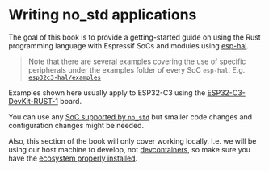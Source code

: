# Writing no_std applications

The goal of this book is to provide a getting-started guide on using the Rust programming language with Espressif SoCs and modules using [esp-hal].

> Note that there are several examples covering the use of specific peripherals under the examples folder of every SoC `esp-hal`. E.g. [`esp32c3-hal/examples`]

Examples shown here usually apply to ESP32-C3 using the [ESP32-C3-DevKit-RUST-1] board.

You can use any [SoC supported by `no_std`] but smaller code changes and configuration changes might be needed.

Also, this section of the book will only cover working locally. I.e. we will be using our host machine to develop, not [devcontainers], so make sure you have the [ecosystem properly installed].

[esp-hal]: https://github.com/esp-rs/esp-hal
[ESP32-C3-DevKit-RUST-1]: https://github.com/esp-rs/esp-rust-board
[`esp32c3-hal/examples`]: https://github.com/esp-rs/esp-hal/tree/main/esp32c3-hal/examples
[devcontainers]: https://esp-rs.github.io/book/writing-your-own-application/generate-project-from-template.html
[ecosystem properly installed]: https://esp-rs.github.io/book/installation/index.html
[SoC supported by `no_std`]: https://esp-rs.github.io/book/overview/bare-metal.html#current-support
